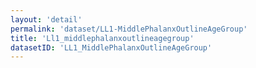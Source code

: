 ```yaml
---
layout: 'detail'
permalink: 'dataset/LL1-MiddlePhalanxOutlineAgeGroup'
title: 'Ll1_middlephalanxoutlineagegroup'
datasetID: 'LL1_MiddlePhalanxOutlineAgeGroup'
---
```

